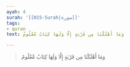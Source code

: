 ```yaml
---
ayah: 4
surah: '[[015-Surah|سورة]]'
tags:
- quran
text: وَمَا أَهْلَكْنَا مِن قَرْيَةٍ إِلَّا وَلَهَا كِتَابٌ مَّعْلُومٌ

---
```

> وَمَا أَهْلَكْنَا مِن قَرْيَةٍ إِلَّا وَلَهَا كِتَابٌ مَّعْلُومٌ

